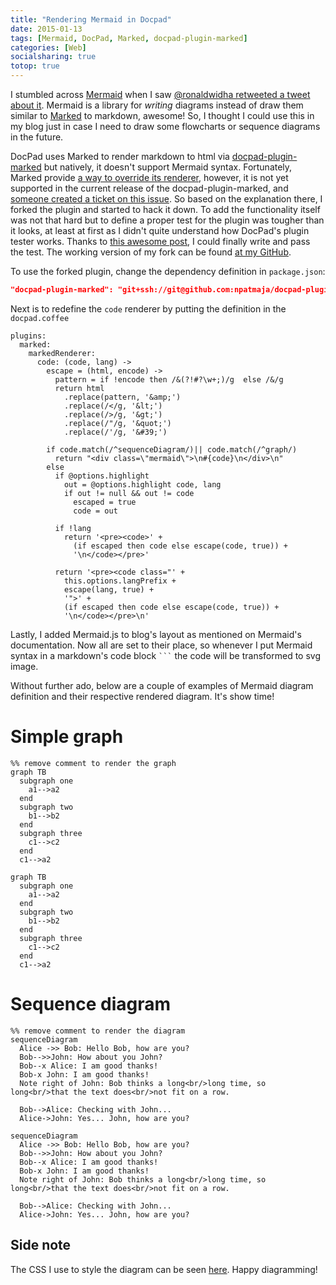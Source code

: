 ```yaml
---
title: "Rendering Mermaid in Docpad"
date: 2015-01-13
tags: [Mermaid, DocPad, Marked, docpad-plugin-marked]
categories: [Web]
socialsharing: true
totop: true
---
```

I stumbled across [Mermaid](http://knsv.github.io/mermaid/) when I saw
[@ronaldwidha retweeted a tweet about it](https://twitter.com/nikmd23/status/553224624130228225).
Mermaid is a library for *writing* diagrams instead of draw
them similar to [Marked](https://github.com/chjj/marked)
to markdown, awesome! So, I thought I could use this in my blog just in case I
need to draw some flowcharts or sequence diagrams in the future.

DocPad uses Marked to render markdown to html via
[docpad-plugin-marked](https://github.com/docpad/docpad-plugin-marked)
but natively, it doesn't support
Mermaid syntax. Fortunately, Marked provide
[a way to override its renderer](https://github.com/chjj/marked#overriding-renderer-methods),
however, it is not yet supported in the current release of the docpad-plugin-marked,
and [someone created a ticket on this issue](https://github.com/docpad/docpad-plugin-marked/issues/11).
So based on the
explanation there, I forked the plugin and started to hack it down.
To add the functionality itself was not that hard but to define a proper test
for the plugin was tougher than it looks, at least at first as I didn't quite
understand how DocPad's plugin tester works. Thanks to [this awesome post](http://www.delarre.net/posts/unit-testing-docpad-plugins/),
I could finally write and pass the test. The working version of my fork
can be found [at my GitHub](https://github.com/npatmaja/docpad-plugin-marked).

<!-- Read more -->

To use the forked plugin, change the dependency definition in `package.json`:

```json
"docpad-plugin-marked": "git+ssh://git@github.com:npatmaja/docpad-plugin-marked.git"
```
Next is to redefine the `code` renderer by putting the definition in the `docpad.coffee`

```
plugins:
  marked:
    markedRenderer:
      code: (code, lang) ->
        escape = (html, encode) ->
          pattern = if !encode then /&(?!#?\w+;)/g  else /&/g
          return html
            .replace(pattern, '&amp;')
            .replace(/</g, '&lt;')
            .replace(/>/g, '&gt;')
            .replace(/"/g, '&quot;')
            .replace(/'/g, '&#39;')

        if code.match(/^sequenceDiagram/)|| code.match(/^graph/)
          return "<div class=\"mermaid\">\n#{code}\n</div>\n"
        else
          if @options.highlight
            out = @options.highlight code, lang
            if out != null && out != code
              escaped = true
              code = out

          if !lang
            return '<pre><code>' +
              (if escaped then code else escape(code, true)) +
              '\n</code></pre>'

          return '<pre><code class="' +
            this.options.langPrefix +
            escape(lang, true) +
            '">' +
            (if escaped then code else escape(code, true)) +
            '\n</code></pre>\n'
```
Lastly, I added Mermaid.js to blog's layout as mentioned on Mermaid's
documentation. Now all are set to their place, so whenever I put Mermaid
syntax in a markdown's code block <code>```</code> the code will
be transformed to svg image.

Without further ado, below are a couple of examples of Mermaid diagram
definition and their respective rendered diagram. It's show time!

# Simple graph
```
%% remove comment to render the graph
graph TB
  subgraph one
    a1-->a2
  end
  subgraph two
    b1-->b2
  end
  subgraph three
    c1-->c2
  end
  c1-->a2
```

```
graph TB
  subgraph one
    a1-->a2
  end
  subgraph two
    b1-->b2
  end
  subgraph three
    c1-->c2
  end
  c1-->a2
```

# Sequence diagram
```
%% remove comment to render the diagram
sequenceDiagram
  Alice ->> Bob: Hello Bob, how are you?
  Bob-->>John: How about you John?
  Bob--x Alice: I am good thanks!
  Bob-x John: I am good thanks!
  Note right of John: Bob thinks a long<br/>long time, so long<br/>that the text does<br/>not fit on a row.

  Bob-->Alice: Checking with John...
  Alice->John: Yes... John, how are you?
```

```
sequenceDiagram
  Alice ->> Bob: Hello Bob, how are you?
  Bob-->>John: How about you John?
  Bob--x Alice: I am good thanks!
  Bob-x John: I am good thanks!
  Note right of John: Bob thinks a long<br/>long time, so long<br/>that the text does<br/>not fit on a row.

  Bob-->Alice: Checking with John...
  Alice->John: Yes... John, how are you?
```

## Side note
The CSS I use to style the diagram can be seen [here](https://raw.githubusercontent.com/npatmaja/nauvalatmaja.com/master/src/render/styles/mermaid.less). Happy diagramming!
